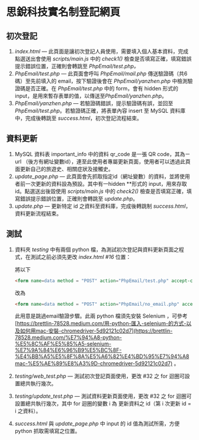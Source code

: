# 思銳科技實名制登記網頁

## 初次登記

1. *index.html —* 此頁面是讓初次登記人員使用，需要填入個人基本資料，完成點選送出會使用 *scripts/main.js* 中的 *check1()* 檢查是否填寫正確，填寫錯誤提示錯誤位置，正確則會轉跳至 *PhpEmail/test.php。*
2. *PhpEmail/test.php —* 此頁面會呼叫 *PhpEmail/mail.php* 傳送驗證碼（共6碼）至先前填入的 email，按下驗證後會在 *PhpEmail/yanzhen.php* 中檢測驗證碼是否正確。在 *PhpEmail/test.php* 中的 form，會有 hidden 形式的 input，是用來暫存表單的值，以傳送至*PhpEmail/yanzhen.php*。
3. *PhpEmail/yanzhen.php —* 若驗證碼錯誤，提示驗證碼有誤，並回至 *PhpEmail/test.php*。若驗證碼正確，將表單內容 insert 至 MySQL 資料庫中，完成後轉跳至 *success.html*，初次登記流程結束。

## 資料更新

1. MySQL 資料表 important_info 中的資料 qr_code 是一張 QR code，其為ㄧ url （後方有網址變數id），連至此使用者專屬更新頁面，使用者可以透過此頁面更新自己的旅遊史、相關症狀及接觸史。
2. *update_page.php* — 此頁面會先抓取指定id（網址變數）的資料，並將使用者前一次更新的資料設為預設。其中有一hidden **形式的 input，用來存取 id。點選送出後毀使用 *scripts/main.js* 中的 *check2()* 檢查是否填寫正確，填寫錯誤提示錯誤位置，正確則會轉跳至 *update.php*。
3. *update.php —*  更新特定 id 之資料至資料庫，完成後轉跳制 *success.html*，資料更新流程結束。

## 測試

1. 資料夾 *testing* 中有兩個 python 檔，為測試初次登記與資料更新頁面之程式，在測試之前必須先更改 *index.html #16* 位置：

    將以下

    ```html
    <form name=data method = "POST" action="PhpEmail/test.php" accept-charset="utf-8">
    ```

    改為

    ```html
    <form name=data method = "POST" action="PhpEmail/no_email.php" accept-charset="utf-8">
    ```

    此用意是跳過email驗證步驟。此兩 python 檔須先安裝 Selenium ，可參考 [https://brettlin-78528.medium.com/用-python-匯入-selenium-的方式-以及如何用mac-安裝-chromedriver-5d92121c02d7](https://brettlin-78528.medium.com/%E7%94%A8-python-%E5%8C%AF%E5%85%A5-selenium-%E7%9A%84%E6%96%B9%E5%BC%8F-%E4%BB%A5%E5%8F%8A%E5%A6%82%E4%BD%95%E7%94%A8mac-%E5%AE%89%E8%A3%9D-chromedriver-5d92121c02d7) 。

2. *testing/web_test.php —* 測試初次登記頁面使用，更改 #32 之 for 迴圈可設置總共執行幾次。
3. *testing/update_test.php —* 測試資料更新頁面使用，更改 #32 之 for 迴圈可設置總共執行幾次，其中 for 迴圈的變數 i 為 更新資料之 id（第 i 次更新 id = i 之資料）。
4. *success.html* 與 *update_page.php* 中 input 的 id 值為測試所需，方便 python 抓取需填寫之位置。
